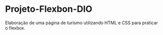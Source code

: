 # Projeto-Flexbon-DIO
Elaboração de uma página de turismo utilizando HTML e CSS para praticar o flexbox.
